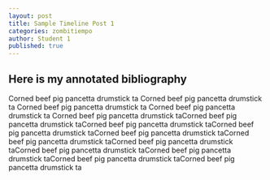 ```yaml
---
layout: post
title: Sample Timeline Post 1
categories: zombitiempo
author: Student 1
published: true
---
```



## Here is my annotated bibliography

Corned beef pig pancetta drumstick ta Corned beef pig pancetta drumstick ta Corned beef pig pancetta drumstick ta Corned beef pig pancetta drumstick ta Corned beef pig pancetta drumstick taCorned beef pig pancetta drumstick taCorned beef pig pancetta drumstick taCorned beef pig pancetta drumstick taCorned beef pig pancetta drumstick taCorned beef pig pancetta drumstick taCorned beef pig pancetta drumstick taCorned beef pig pancetta drumstick taCorned beef pig pancetta drumstick taCorned beef pig pancetta drumstick taCorned beef pig pancetta drumstick ta
